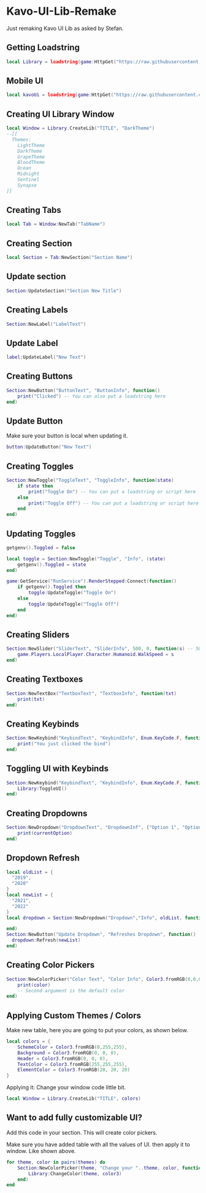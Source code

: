 # Kavo-UI-Lib-Remake
Just remaking Kavo UI Lib as asked by Stefan.

## Getting Loadstring
```lua
local Library = loadstring(game:HttpGet("https://raw.githubusercontent.com/shezan78/Kavo-UI-Lib-Remake/main/Kavo%20UI%20Library%20main%20source.lua"))()
```

## Mobile UI
```lua
local kavoUi = loadstring(game:HttpGet("https://raw.githubusercontent.com/shezan78/Kavo-UI-Lib-Remake/main/Kavo%20Mobile%20UI.lua"))()
```

## Creating UI Library Window
```lua
local Window = Library.CreateLib("TITLE", "DarkTheme")
--[[
  Themes:
    LightTheme
    DarkTheme
    GrapeTheme
    BloodTheme
    Ocean
    Midnight
    Sentinel
    Synapse
]]
```

## Creating Tabs
```lua
local Tab = Window:NewTab("TabName")
```

## Creating Section
```lua
local Section = Tab:NewSection("Section Name")
```

## Update section
```lua
Section:UpdateSection("Section New Title")
```

## Creating Labels
```lua
Section:NewLabel("LabelText")
```

## Update Label
```lua
label:UpdateLabel("New Text")
```

## Creating Buttons
```lua
Section:NewButton("ButtonText", "ButtonInfo", function()
    print("Clicked") -- You can also put a loadstring here
end)
```

## Update Button
Make sure your button is local when updating it.
```lua
button:UpdateButton("New Text")
```

## Creating Toggles
```lua
Section:NewToggle("ToggleText", "ToggleInfo", function(state)
    if state then
        print("Toggle On") -- You can put a loadstring or script here
    else
        print("Toggle Off") -- You can put a loadstring or script here
    end
end)
```

## Updating Toggles
```lua
getgenv().Toggled = false

local toggle = Section:NewToggle("Toggle", "Info", (state)
    getgenv().Toggled = state
end)

game:GetService("RunService").RenderStepped:Connect(function()
	if getgenv().Toggled then
		toggle:UpdateToggle("Toggle On")
	else
		toggle:UpdateToggle("Toggle Off")
	end
end)
```

## Creating Sliders
```lua
Section:NewSlider("SliderText", "SliderInfo", 500, 0, function(s) -- 500 (MaxValue) | 0 (MinValue)
    game.Players.LocalPlayer.Character.Humanoid.WalkSpeed = s
end)
```

## Creating Textboxes
```lua
Section:NewTextBox("TextboxText", "TextboxInfo", function(txt)
	print(txt)
end)
```

## Creating Keybinds
```lua
Section:NewKeybind("KeybindText", "KeybindInfo", Enum.KeyCode.F, function()
	print("You just clicked the bind")
end)

```

## Toggling UI with Keybinds
```lua
Section:NewKeybind("KeybindText", "KeybindInfo", Enum.KeyCode.F, function()
	Library:ToggleUI()
end)
```

## Creating Dropdowns
```lua
Section:NewDropdown("DropdownText", "DropdownInf", {"Option 1", "Option 2", "Option 3"}, function(currentOption)
    print(currentOption)
end)
```

## Dropdown Refresh
```lua
local oldList = {
  "2019",
  "2020"
}
local newList = {
  "2021",
  "2022"
}
local dropdown = Section:NewDropdown("Dropdown","Info", oldList, function()

end)
Section:NewButton("Update Dropdown", "Refreshes Dropdown", function()
  dropdown:Refresh(newList)
end)
```

## Creating Color Pickers
```lua
Section:NewColorPicker("Color Text", "Color Info", Color3.fromRGB(0,0,0), function(color)
    print(color)
    -- Second argument is the default color
end)
```

## Applying Custom Themes / Colors
Make new table, here you are going to put your colors, as shown below.
```lua
local colors = {
    SchemeColor = Color3.fromRGB(0,255,255),
    Background = Color3.fromRGB(0, 0, 0),
    Header = Color3.fromRGB(0, 0, 0),
    TextColor = Color3.fromRGB(255,255,255),
    ElementColor = Color3.fromRGB(20, 20, 20)
}
```
Applying it: Change your window code little bit.
```lua
local Window = Library.CreateLib("TITLE", colors)
```

## Want to add fully customizable UI?

Add this code in your section. This will create color pickers.

Make sure you have added table with all the values of UI. then apply it to window. Like shown above.
```lua
for theme, color in pairs(themes) do
    Section:NewColorPicker(theme, "Change your "..theme, color, function(color3)
        Library:ChangeColor(theme, color3)
    end)
end
```
